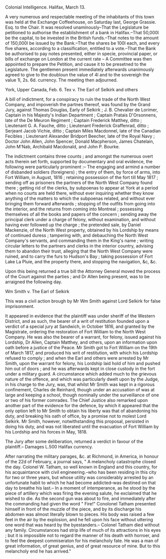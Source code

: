   Colonial Intelligence. Halifax, March 13.  A very numerous and respectable meeting of the inhabitants of this town was held at the Exchange Coffeehouse, on Saturday last, George Grassie. Esq. to the Chair. It was resolved unaminously–That the Legislature be petitioned to authorise the establishment of a bank in Halifax.–That 50,000l be the capital, to be invested in the British funds.–That notes to the amount of 150,000l be issued by the Bank.–That the shares be 100l each, and every five shares, according to a classification, entitled to a vote.–That the Bank be authorised to pay notes presented, either in specie, provincial paper, or bills of exchange on London at the current rate – A Committee was then appointed to prepare the Petition, and cause it to be presetned to the Legislature. The gentlemen present immediately afterwards unanimously agreed to give to the doubloun the value of 4l and to the sovereigh the value 1l, 2s. 6d. currency. The meeting then adjourned.  York, Upper Canada, Feb. 6. Tex v. The Earl of Selkirk and others  A bill of indictment, for a conspiracy to ruin the trade of the North West Company, and impoverish the partnes thereof, was found by the Grand Jury, against Thomas Douglas, Early of Selkirk ; J. B. Chevalier de Lorimer, Captain in his Majesty's Indian Department ; Captain Pratais D'Orsonnens, late of the De Meuron Regiment ; Captain Frederick Matthey, ditto ; Lieutenant G. A. Fauche, ditto ; Lieutenant Frederick Graffenrad, ditto ; Serjeant Jacob Vichie, ditto ; Captain Miles Macdonnel, late of the Canadian Fecibles ; Lieutenant Alexander Bridport Beecher, late of the Royal Navy ; Doctor John Allen, John Spencer, Donald Macpherson, James Chatelain, John M'Nab, Archibald Macdonald, and John P. Bourke.  The indictment contains three counts ; and amongst the numerous overt acts therein set forth, supported by documentary and oral evidence, the following were particularly prominent :– The engaging and armind a number of disbanded soldiers (foreigners) ; the entry of them, by force of arms, into Fort William, in August, 1816 ; retaining possession of the fort till May 1817 ; sending off as prisoners the partners of the North West Company found there ; getting rid of the clerks, by subpoenas to appear at York at a period when no courts are held there, without ever inquiring whether they know anything of the matters to which the subpoenas related, and without ever bringing them forward afterwards ; stopping of the outfits from going into the interior, and the returns from coming into Montreal ; possessing themselves of all the books and papers of the concern ; sending away the principal clerk under a charge of felony, without examination, and without having ever followed up the charge ; the pretended sale, by Daniel Mackenzie, of the North West property, obtained by his Lordship by means of continued duress ; tampering with, and debauching the North West Company's servants, and commanding them in the King's name ; writing circular letters to the partners and clerks in the interior country, advising them to abandon their trust, alleging that the North West Company were ruined, and to carry the furs to Hudson's Bay ; taking possession of Fort Lake La Pluie, and the property there, and stopping the navigation, &c, &c.  Upon this being returned a true bill the Attorney General moved the process of the Court against the parties ; and Dr Allen being present, was to be arraigned the following day.  Wm Smith v. The Earl of Selkirk  This was a civil action brough by Mr Wm Smith against Lord Selkirk for false imprisonment.  It appeared in evidence that the plaintiff was under sheriff of the Western District, and as such, the bearer of a writ of restitution founded upon a verdict of a special jury at Sandwich, in October 1816, and granted by the Magistrate, ordering the restoration of Fort William to the North West Company. He was also the bearer of a warrant, for felony, issued against his Lordship, Dr Allen, Captain Matthey, and others, upon an information upon oath before a justice of the Peace. Mr Smith got to Fort William on the 19th of March 1817, and produced his writ of restitution, with which his Lordship refused to comply ; and when the Earl and others were arrested by Mr Smith, upon the warrant for felony, his Lordship laid hold of him and pushed him out of doors ; and he was afterwards kept in close custody in the fort under a military guard. A circumstance which added much to the grievous nature of the offence, and which was particularly dwelt upon by the Judge, in his charge to the Jury, was, that whilst Mr Smith was kept in a rigorous confinement, Charles de Reinhard, though under an accusation of was at large and keeping a school, though nominally under the surveillance of one or two of his former comrades. The Chief Justice also remarked upon another part of the evidence for the defence, by which it appeared that the only option left to Mr Smith to obtain his liberty was that of abandoning his duty, and breaking his oath of office, by a promise not to molest Lord Selkirk. Mr Smith, however, notwithstanding this proposal, persisted in doing his duty, and was not liberated until the evacuation of Fort William by his Lordship and his forces in May, 1818.  The Jury after some deliberation, returned a verdict in favour of the plaintiff.– Damages L.500 Halifax currency.  After narrating the military parages, &c. at Richmond, in America, in honour of the 22d of February, a journal says, " A melancholy catastrophe closed the day. Colonel W. Tatham, so well known in England and this country, for his acquaintance with civil engineering.–who has been residing in this city for two or three years, but whose utility was considerably arrested by an unfortunate habit to which he had become addicted–was destined on that day to breathe his last.– In a moment of intemperance, as he stood by the piece of artillery which was firing the evening salute, he exclaimed that he wished to die. As the second gun was about to fire, and immediately after the commanding had given the word " Fire!" Conolonel Tatham presented himself in front of the muzzle of the piece, and by its discharge his abdomen was almost literally blown to pieces. His body was raised a few feet in the air by the explosion, and he fell upon his face without uttering one word that was heard by the byestanders.– Colonel Tatham died without any family. Circumstances had strip life of much of its attractions in his eyes ; but it is impossible not to regard the manner of his death with horroer, and to feel the deepest commiseraton for his melancholy fate. He was a man of great information, of great genius, and of great resource of mine. But to this melancholy end he has arrived."  